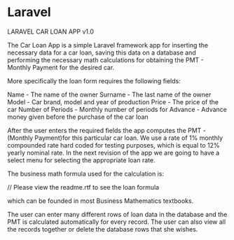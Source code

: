 # Laravel

LARAVEL CAR LOAN APP v1.0

The Car Loan App is a simple Laravel framework app for inserting the necessary data for a car loan, saving this data on a database and performing the necessary math calculations for obtaining the PMT - Monthly Payment for the desired car.

More specifically the loan form requires the following fields:

Name - The name of the owner
Surname - The last name of the owner
Model - Car brand, model and year of production
Price - The price of the car
Number of Periods - Monthly number of periods for 
Advance - Advance money given before the purchase of the car loan

After the user enters the required fields the app computes the PMT - (Monthly Payment)for this particular car loan. We use a rate of 1% monthly compounded rate hard coded for testing purposes, which is equal to 12% yearly nominal rate. In the next revision of the app we are going to have a select menu for selecting the appropriate  loan rate.

The business math formula used for the calculation is:

 // Please view the readme.rtf to see the loan formula

which can be founded in most Business Mathematics textbooks.

The user can enter many different rows of loan data in the database and the PMT is calculated automatically for every record. The user can also view all the records together or delete the database rows that she wishes.
